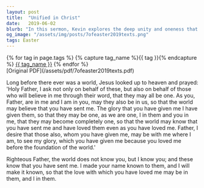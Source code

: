 ```yaml
---
layout: post
title:  "Unified in Christ"
date:   2019-06-02
blurb: "In this sermon, Kevin explores the deep unity and oneness that Jesus prayed for in John 17.20-26. He emphasizes the unity and love that should exist among believers, reflecting the unity and love between the Father and the Son. Kevin also highlights the importance of the world knowing that the Father sent Jesus, and the transformative power of His love."
og_image: "/assets/img/posts/7ofeaster2019texts.png"
tags: Easter
---    
```

<div class="tag-pills">
  {% for tag in page.tags %}
    {% capture tag_name %}{{ tag }}{% endcapture %}
    <a href="{{ site.baseurl }}/tag/{{ tag_name | slugify }}" class="tag-pill">{{ tag_name }}</a>
  {% endfor %}
</div>
[Original PDF](/assets/pdf/7ofeaster2019texts.pdf)

Long before there ever was a world, Jesus looked up to heaven and prayed: 'Holy Father, I ask not only on behalf of these, but also on behalf of those who will believe in me through their word, that they may all be one. As you, Father, are in me and I am in you, may they also be in us, so that the world may believe that you have sent me. The glory that you have given me I have given them, so that they may be one, as we are one, I in them and you in me, that they may become completely one, so that the world may know that you have sent me and have loved them even as you have loved me. Father, I desire that those also, whom you have given me, may be with me where I am, to see my glory, which you have given me because you loved me before the foundation of the world.'

Righteous Father, the world does not know you, but I know you; and these know that you have sent me. I made your name known to them, and I will make it known, so that the love with which you have loved me may be in them, and I in them.
